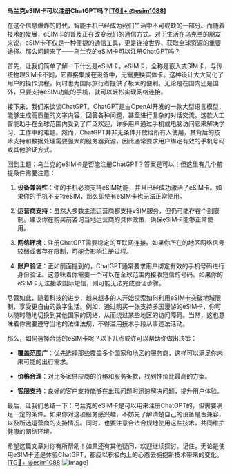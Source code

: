**乌兰克eSIM卡可以注册ChatGPT吗？[[TG💪+ @esim1088](https://t.me/s/esim1088)]**

在这个信息爆炸的时代，智能手机已经成为我们生活中不可或缺的一部分。而随着技术的发展，eSIM卡的普及正在改变我们的通信方式。对于生活在乌克兰的朋友来说，eSIM卡不仅是一种便捷的通信工具，更是连接世界、获取全球资源的重要途径。那么问题来了——乌兰克的eSIM卡可以注册ChatGPT吗？

首先，让我们简单了解一下什么是eSIM卡。eSIM卡，全称是嵌入式SIM卡，与传统物理SIM卡不同，它直接集成在设备中，无需更换实体卡。这种设计大大简化了用户的操作流程，同时也为国际旅行者提供了极大的便利。无论是在国内还是国外，只要支持eSIM功能的手机，就可以轻松实现网络连接。

接下来，我们来谈谈ChatGPT。ChatGPT是由OpenAI开发的一款大型语言模型，能够生成高质量的文字内容，回答各种问题，甚至进行复杂的对话交流。这款人工智能助手在全球范围内受到了广泛欢迎，许多用户通过手机或电脑访问它来解决学习、工作中的难题。然而，ChatGPT并非无条件开放给所有人使用，其背后的技术支持和数据处理需要强大的服务器资源，因此通常要求用户绑定有效的手机号码或其他验证方式。

回到主题：乌兰克的eSIM卡是否能注册ChatGPT？答案是可以！但这里有几个前提条件需要注意：

1. **设备兼容性**：你的手机必须支持eSIM功能，并且已经成功激活了eSIM卡。如果你的手机不支持eSIM，那么即使有eSIM卡也无法正常使用。
   
2. **运营商支持**：虽然大多数主流运营商都支持eSIM服务，但仍可能存在个别限制。建议你在购买前咨询当地运营商的具体政策，确保eSIM卡能够正常使用。

3. **网络环境**：注册ChatGPT需要稳定的互联网连接。如果你所在的地区网络信号较弱或者存在限制，可能会影响注册过程。

4. **账户验证**：正如前面提到的，ChatGPT通常要求用户绑定有效的手机号码进行身份验证。这意味着你需要一个可以在全球范围内接收短信的号码。如果你的eSIM卡无法接收国际短信，则可能无法完成验证步骤。

尽管如此，随着科技的进步，越来越多的人开始探索如何利用eSIM卡突破地域限制，享受更自由的数字生活。例如，通过购买一张支持多国漫游的eSIM卡，你可以随时随地切换到其他国家的网络，从而绕过某些地区的访问障碍。当然，这也意味着你需要遵守当地的法律法规，不得滥用技术手段从事违法活动。

那么，如何选择合适的eSIM卡呢？以下几点或许可以帮助你做出决策：

- **覆盖范围广**：优先选择那些覆盖多个国家和地区的服务商，这样可以满足你未来可能的出行需求。
  
- **价格合理**：对比多家供应商的价格和服务条款，找到性价比最高的方案。

- **客服支持**：良好的客户支持能够在出现问题时迅速解决问题，提升用户体验。

最后，让我们总结一下：乌兰克的eSIM卡是可以用来注册ChatGPT的，但需要满足一定的条件。如果你对这项服务感兴趣，不妨先了解清楚自己的设备是否兼容，以及所选运营商的支持情况。同时，也要注意合法合规地使用这些技术，共同维护健康的网络环境。

希望这篇文章对你有所帮助！如果还有其他疑问，欢迎继续探讨。记住，无论是使用eSIM卡还是体验ChatGPT，都应以积极向上的心态去拥抱新技术带来的变化。[[TG💪+ @esim1088](https://t.me/s/esim1088) ![Image](https://i.postimg.cc/4NQfJmqS/Snipaste-2025-05-13-00-14-12.png)]